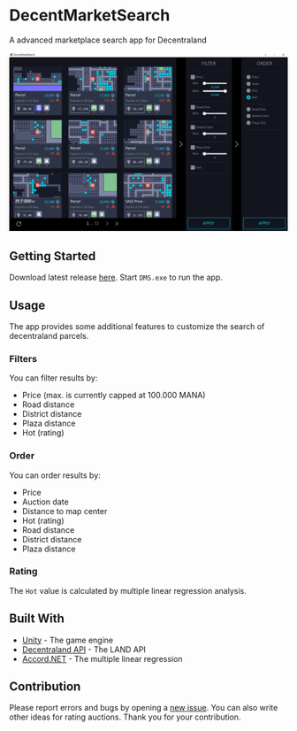 # DecentMarketSearch
A advanced marketplace search app for Decentraland

![Alt text](/Screens/screen_01.png?raw=true "DecentMarketSearch")

## Getting Started

Download latest release [here](https://github.com/RumoOr/DecentMarketSearch/releases/download/v1.0/DeventMarketSearch_v1.0.zip). Start `DMS.exe` to run the app.

## Usage

The app provides some additional features to customize the search of decentraland parcels.

### Filters

You can filter results by:

- Price (max. is currently capped at 100.000 MANA)
- Road distance
- District distance
- Plaza distance
- Hot (rating)

### Order

You can order results by:

* Price
* Auction date
* Distance to map center
* Hot (rating)
* Road distance
* District distance
* Plaza distance

### Rating

The `Hot` value is calculated by multiple linear regression analysis.

## Built With

* [Unity](https://unity3d.com/de) - The game engine
* [Decentraland API](https://docs.decentraland.org/blockchain-interactions/api/) - The LAND API
* [Accord.NET](https://github.com/accord-net/framework) - The multiple linear regression

## Contribution

Please report errors and bugs by opening a [new issue](https://github.com/RumoOr/DecentMarketSearch/issues/new).
You can also write other ideas for rating auctions. Thank you for your contribution.